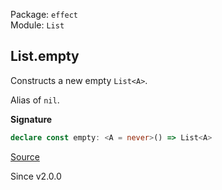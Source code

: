 Package: `effect`<br />
Module: `List`<br />

## List.empty

Constructs a new empty `List<A>`.

Alias of `nil`.

**Signature**

```ts
declare const empty: <A = never>() => List<A>
```

[Source](https://github.com/Effect-TS/effect/tree/main/packages/effect/src/List.ts#L269)

Since v2.0.0